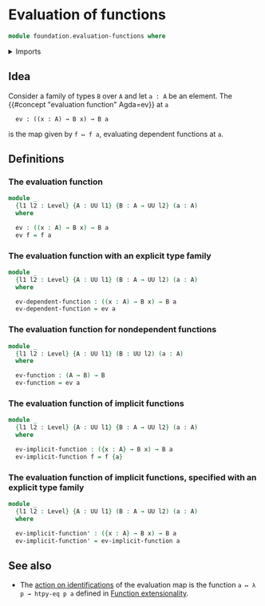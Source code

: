 # Evaluation of functions

```agda
module foundation.evaluation-functions where
```

<details><summary>Imports</summary>

```agda
open import foundation.universe-levels
```

</details>

## Idea

Consider a family of types `B` over `A` and let `a : A` be an element. The
{{#concept "evaluation function" Agda=ev}} at `a`

```text
  ev : ((x : A) → B x) → B a
```

is the map given by `f ↦ f a`, evaluating dependent functions at `a`.

## Definitions

### The evaluation function

```agda
module _
  {l1 l2 : Level} {A : UU l1} {B : A → UU l2} (a : A)
  where

  ev : ((x : A) → B x) → B a
  ev f = f a
```

### The evaluation function with an explicit type family

```agda
module _
  {l1 l2 : Level} {A : UU l1} (B : A → UU l2) (a : A)
  where

  ev-dependent-function : ((x : A) → B x) → B a
  ev-dependent-function = ev a
```

### The evaluation function for nondependent functions

```agda
module _
  {l1 l2 : Level} {A : UU l1} (B : UU l2) (a : A)
  where

  ev-function : (A → B) → B
  ev-function = ev a
```

### The evaluation function of implicit functions

```agda
module _
  {l1 l2 : Level} {A : UU l1} {B : A → UU l2} (a : A)
  where

  ev-implicit-function : ({x : A} → B x) → B a
  ev-implicit-function f = f {a}
```

### The evaluation function of implicit functions, specified with an explicit type family

```agda
module _
  {l1 l2 : Level} {A : UU l1} (B : A → UU l2) (a : A)
  where

  ev-implicit-function' : ({x : A} → B x) → B a
  ev-implicit-function' = ev-implicit-function a
```

## See also

- The
  [action on identifications](foundation.action-on-identifications-functions.md)
  of the evaluation map is the function `a ↦ λ p → htpy-eq p a` defined in
  [Function extensionality](foundation.function-extensionality.md).
